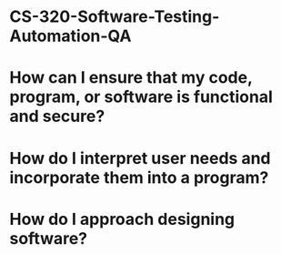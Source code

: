 # CS-320-Software-Testing-Automation-QA
#
# How can I ensure that my code, program, or software is functional and secure?

# How do I interpret user needs and incorporate them into a program?

# How do I approach designing software?
